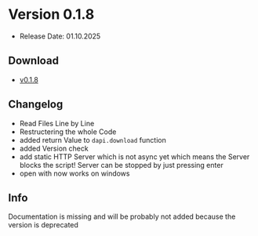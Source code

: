 # Version 0.1.8
- Release Date: 01.10.2025

## Download
- [v0.1.8](https://github.com/ShadowDara/LuaAPI-Rust/releases/tag/v0.1.8)

## Changelog
- Read Files Line by Line
- Restructering the whole Code
- added return Value to `dapi.download` function
- added Version check
- add static HTTP Server which is not async yet which means the Server blocks the
script! Server can be stopped by just pressing enter
- open with now works on windows

## Info
Documentation is missing and will be probably not added because the version is deprecated
